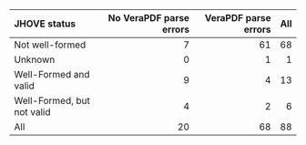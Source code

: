 | JHOVE status               |   No VeraPDF parse errors |   VeraPDF parse errors |   All |
|:---------------------------|--------------------------:|-----------------------:|------:|
| Not well-formed            |                         7 |                     61 |    68 |
| Unknown                    |                         0 |                      1 |     1 |
| Well-Formed and valid      |                         9 |                      4 |    13 |
| Well-Formed, but not valid |                         4 |                      2 |     6 |
| All                        |                        20 |                     68 |    88 |